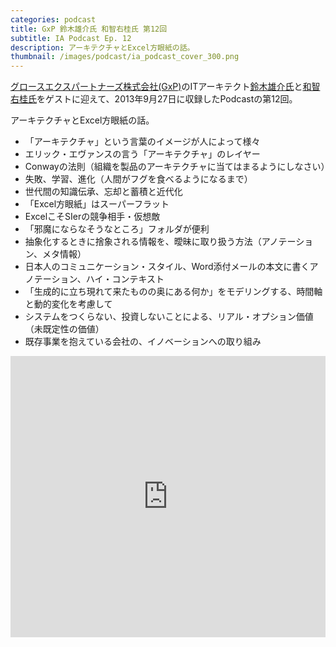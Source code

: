 ```yaml
---
categories: podcast
title: GxP 鈴木雄介氏 和智右桂氏 第12回
subtitle: IA Podcast Ep. 12
description: アーキテクチャとExcel方眼紙の話。
thumbnail: /images/podcast/ia_podcast_cover_300.png
---
```


[グロースエクスパートナーズ株式会社(GxP)](http://www.gxp.co.jp/)のITアーキテクト[鈴木雄介氏](https://twitter.com/yusuke_arclamp)と[和智右桂氏](https://twitter.com/digitalsoul0124)をゲストに迎えて、2013年9月27日に収録したPodcastの第12回。

アーキテクチャとExcel方眼紙の話。

- 「アーキテクチャ」という言葉のイメージが人によって様々
- エリック・エヴァンスの言う「アーキテクチャ」のレイヤー
- Conwayの法則（組織を製品のアーキテクチャに当てはまるようにしなさい）
- 失敗、学習、進化（人間がフグを食べるようになるまで）
- 世代間の知識伝承、忘却と蓄積と近代化
- 「Excel方眼紙」はスーパーフラット
- ExcelこそSIerの競争相手・仮想敵
- 「邪魔にならなそうなところ」フォルダが便利
- 抽象化するときに捨象される情報を、曖昧に取り扱う方法（アノテーション、メタ情報）
- 日本人のコミュニケーション・スタイル、Word添付メールの本文に書くアノテーション、ハイ・コンテキスト
- 「生成的に立ち現れて来たものの奥にある何か」をモデリングする、時間軸と動的変化を考慮して
- システムをつくらない、投資しないことによる、リアル・オプション価値（未既定性の価値）
- 既存事業を抱えている会社の、イノベーションへの取り組み

<iframe width="100%" height="450" scrolling="no" frameborder="no" src="https://w.soundcloud.com/player/?url=https%3A//api.soundcloud.com/tracks/283580770&amp;auto_play=false&amp;hide_related=false&amp;show_comments=true&amp;show_user=true&amp;show_reposts=false&amp;visual=true"></iframe>
